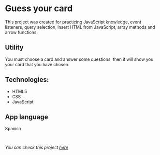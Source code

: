 # Guess your card

This project was created for practicing JavaScript knowledge, event listeners, query selection, insert HTML from JavaScript, array methods and arrow functions.

## Utility

You must choose a card and answer some questions, then it will show you your card that you have chosen.

## Technologies:

- HTML5
- CSS
- JavaScript

## App language

Spanish

<br/>

_You can check this project <a href="https://adivino-tu-carta.netlify.app/" target="_blank" rel="noopener noreferrer">here</a>_
